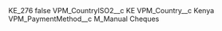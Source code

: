 <?xml version="1.0" encoding="UTF-8"?>
<CustomMetadata xmlns="http://soap.sforce.com/2006/04/metadata" xmlns:xsi="http://www.w3.org/2001/XMLSchema-instance" xmlns:xsd="http://www.w3.org/2001/XMLSchema">
    <label>KE_276</label>
    <protected>false</protected>
    <values>
        <field>VPM_CountryISO2__c</field>
        <value xsi:type="xsd:string">KE</value>
    </values>
    <values>
        <field>VPM_Country__c</field>
        <value xsi:type="xsd:string">Kenya</value>
    </values>
    <values>
        <field>VPM_PaymentMethod__c</field>
        <value xsi:type="xsd:string">M_Manual Cheques</value>
    </values>
</CustomMetadata>
